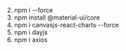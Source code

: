 2. npm i --force
3. npm install @material-ui/core
4. npm i canvasjs-react-charts --force
5. npm i dayjs
6. npm i axios
